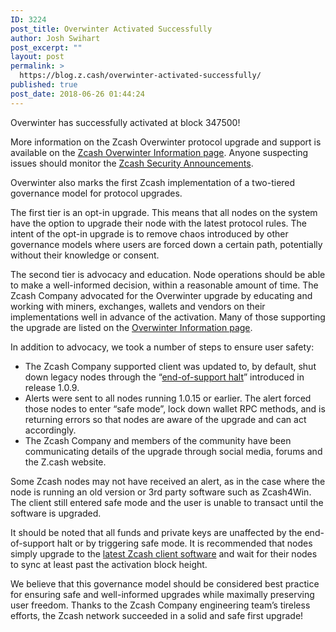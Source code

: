 ```yaml
---
ID: 3224
post_title: Overwinter Activated Successfully
author: Josh Swihart
post_excerpt: ""
layout: post
permalink: >
  https://blog.z.cash/overwinter-activated-successfully/
published: true
post_date: 2018-06-26 01:44:24
---
```

<span style="font-weight: 400;">Overwinter has successfully activated at block 347500!</span>

<span style="font-weight: 400;">More information on the Zcash Overwinter protocol upgrade and support is available on the </span><a href="https://z.cash/upgrade/overwinter.html"><span style="font-weight: 400;">Zcash Overwinter Information page</span></a><span style="font-weight: 400;">. Anyone suspecting issues should monitor the </span><a href="https://z.cash/support/security/announcements.html"><span style="font-weight: 400;">Zcash Security Announcements</span></a><span style="font-weight: 400;">. </span>

<span style="font-weight: 400;">Overwinter also marks the first Zcash implementation of a two-tiered governance model for protocol upgrades. </span>

<span style="font-weight: 400;">The first tier is an opt-in upgrade. This means that all nodes on the system have the option to upgrade their node with the latest protocol rules. The intent of the opt-in upgrade is to remove chaos introduced by other governance models where users are forced down a certain path, potentially without their knowledge or consent.</span>

<span style="font-weight: 400;">The second tier is advocacy and education. Node operations should be able to make a well-informed decision, within a reasonable amount of time. The Zcash Company advocated for the Overwinter upgrade by educating and working with miners, exchanges, wallets and vendors on their implementations well in advance of the activation. Many of those supporting the upgrade are listed on the </span><a href="https://z.cash/upgrade/overwinter.html"><span style="font-weight: 400;">Overwinter Information page</span></a><span style="font-weight: 400;">.</span>

<span style="font-weight: 400;">In addition to advocacy, we took a number of steps to ensure user safety:</span>
<ul>
 	<li style="font-weight: 400;"><span style="font-weight: 400;">The Zcash Company supported client was updated to, by default, shut down legacy nodes through the “</span><a href="https://blog.z.cash/release-cycle-update/"><span style="font-weight: 400;">end-of-support halt</span></a><span style="font-weight: 400;">” introduced in release 1.0.9. </span></li>
 	<li style="font-weight: 400;"><span style="font-weight: 400;">Alerts were sent to all nodes running 1.0.15 or earlier. The alert forced those nodes to enter “safe mode”, lock down wallet RPC methods, and is returning errors so that nodes are aware of the upgrade and can act accordingly. </span></li>
 	<li style="font-weight: 400;"><span style="font-weight: 400;">The Zcash Company and members of the community have been communicating details of the upgrade through social media, forums and the Z.cash website.</span></li>
</ul>
<span style="font-weight: 400;">Some Zcash nodes may not have received an alert, as in the case where the node is running an old version or 3rd party software such as Zcash4Win. The client still entered safe mode and the user is unable to transact until the software is upgraded. </span>

<span style="font-weight: 400;">It should be noted that all funds and private keys are unaffected by the end-of-support halt or by triggering safe mode. It is recommended that nodes simply upgrade to the </span><a href="https://z.cash/download.html"><span style="font-weight: 400;">latest Zcash client software</span></a><span style="font-weight: 400;"> and wait for their nodes to sync at least past the activation block height.</span>

<span style="font-weight: 400;">We believe that this governance model should be considered best practice for ensuring safe and well-informed upgrades while maximally preserving user freedom. Thanks to the Zcash Company engineering team’s tireless efforts, the Zcash network succeeded in a solid and safe first upgrade!</span>